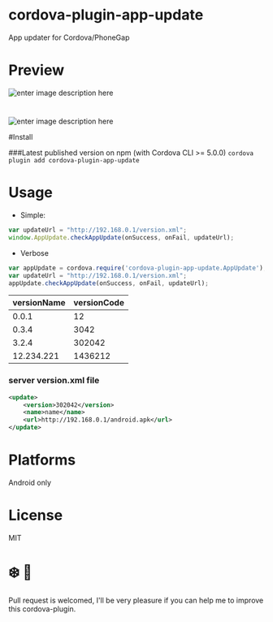
# cordova-plugin-app-update
App updater for Cordova/PhoneGap

# Preview
![enter image description here](https://raw.githubusercontent.com/vaenow/cordova-plugin-app-update/master/res/img/Screenshot_2015-10-31-13-42-13.jpg)

# 

![enter image description here](https://raw.githubusercontent.com/vaenow/cordova-plugin-app-update/master/res/img/Screenshot_2015-10-31-13-42-19.jpg)

#Install

###Latest published version on npm (with Cordova CLI >= 5.0.0)
`cordova plugin add cordova-plugin-app-update`

# Usage
 - Simple:
```js
var updateUrl = "http://192.168.0.1/version.xml";
window.AppUpdate.checkAppUpdate(onSuccess, onFail, updateUrl);
```
 - Verbose
```js
var appUpdate = cordova.require('cordova-plugin-app-update.AppUpdate');
var updateUrl = "http://192.168.0.1/version.xml";
appUpdate.checkAppUpdate(onSuccess, onFail, updateUrl);
```




versionName | versionCode
------- | ----------------
0.0.1  | 12
0.3.4  | 3042  
3.2.4   | 302042
12.234.221  | 1436212

### server version.xml file
 
```xml
<update>
    <version>302042</version>
    <name>name</name>
    <url>http://192.168.0.1/android.apk</url>
</update>
```


# Platforms
Android only

# License
MIT

# :snowflake: :beers:
Pull request is welcomed, I'll be very pleasure if you can help me to improve this cordova-plugin. 
